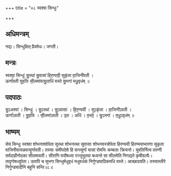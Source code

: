 +++
title = "०८ स्वश्वा सिन्धुः"

+++
## अधिमन्त्रम्
नद्यः। सिन्धुक्षित् प्रैयमेधः। जगती।

## मन्त्रः
स्वश्वा॒ सिन्धुः॑ सु॒रथा॑ सु॒वासा॑ हिर॒ण्ययी॒ सुकृ॑ता वा॒जिनी॑वती ।  
ऊर्णा॑वती युव॒तिः सी॒लमा॑वत्यु॒ताधि॑ वस्ते सु॒भगा॑ मधु॒वृध॑म् ॥

## पदपाठः
सु॒ऽअश्वा॑ । सिन्धुः॑ । सु॒ऽरथा॑ । सु॒ऽवासाः॑ । हि॒र॒ण्ययी॑ । सुऽकृ॑ता । वा॒जिनी॑ऽवती ।  
ऊर्णा॑ऽवती । यु॒व॒तिः । सी॒लमा॑ऽवती । उ॒त । अधि॑ । व॒स्ते॒ । सु॒ऽभगा॑ । म॒धु॒ऽवृध॑म् ॥

## भाष्यम्
सेयं सिन्धुः स्वश्व्वा शोभनाश्वोपेता सुरथा शोभनरथा सुवासाः शोभनवस्त्रोपेता हिरण्ययी हिरण्मयाभारणा सुकृता वाजिनीवत्यन्नवत्यूर्णावती। तस्याः समीपदेशे हि सन्त्यूर्णा यासां रोमभिः कम्बलाः क्रियन्ते। युवतिर्नित्य तरुणी सर्वदाहीनोदका सीलमावती। सीराणि ययौषध्या रज्जुभूतया बध्यन्ते सा सीलमेति निगद्यते कृषीवल्यैः। तादृगोषध्युपेता। उतापि च सुभगा सिन्धुर्मधुवृधं मधुवर्धकं निर्गुण्ड्यादिकमधि वस्ते। आच्छादयति। तस्यास्तीरे निर्गुण्ड्यादीनि बहूनि सन्ति॥८॥